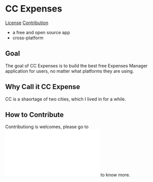 # CC Expenses
[License](LICENSE)
[Contribution](CONTRIBUTING.md)

- a free and open source app
- cross-platform

## Goal
The goal of CC Expenses is to build the best free Expenses Manager application for users, no matter what platforms they are using.

## Why Call it CC Expense
CC is a shaortage of two cities, which I lived in for a while.

## How to Contribute
Contributiong is welcomes, please go to ![Contribution](CONTRIBUTING.md) to know more.
